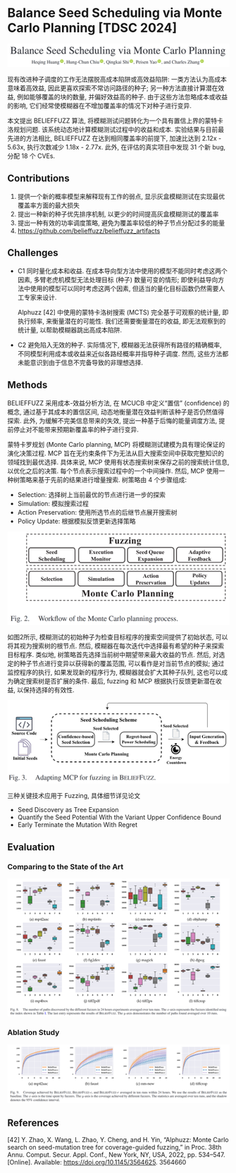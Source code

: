 # Balance Seed Scheduling via Monte Carlo Planning [TDSC 2024]

![image-20250316231327444](assets/image-20250316231327444.png)

现有改进种子调度的工作无法摆脱高成本陷阱或高效益陷阱: 一类方法认为高成本意味着高效益, 因此更喜欢探索不常访问路径的种子; 另一种方法直接计算潜在效益, 例如能够覆盖的块的数量, 并偏好效益高的种子. 由于这些方法忽略成本或收益的影响, 它们经常使模糊器在不增加覆盖率的情况下对种子进行变异. 

本文提出 BELIEFFUZZ 算法, 将模糊测试问题转化为一个具有置信上界的蒙特卡洛规划问题. 该系统动态地计算模糊测试过程中的收益和成本. 实验结果与目前最先进的方法相比, BELIEFFUZZ 在达到相同覆盖率的前提下, 加速比达到 2.12x - 5.63x, 执行次数减少 1.18x - 2.77x. 此外, 在评估的真实项目中发现 31 个新 bug, 分配 18 个 CVEs.



## Contributions

1. 提供一个新的概率模型来解释现有工作的弱点, 显示灰盒模糊测试在实现最优覆盖率方面的最大损失
2. 提出一种新的种子优先排序机制, 以更少的时间提高灰盒模糊测试的覆盖率
3. 提出一种有效的功率调度策略, 避免为覆盖率较低的种子节点分配过多的能量
4. https://github.com/belieffuzz/belieffuzz_artifacts



## Challenges

+ C1 同时量化成本和收益. 在成本导向型方法中使用的模型不能同时考虑这两个因素, 多臂老虎机模型无法处理目标 (种子) 数量可变的情形; 即使利益导向方法中使用的模型可以同时考虑这两个因素, 但适当的量化目标函数仍然需要人工专家来设计. 

  Alphuzz [42] 中使用的蒙特卡洛树搜索 (MCTS) 完全基于可观察的统计量, 即执行频率, 来衡量潜在的可能性. 我们还需要衡量潜在的收益, 即无法观察到的统计量, 以帮助模糊器跳出高成本陷阱.

+ C2 避免陷入无效的种子. 实际情况下, 模糊器无法获得所有路径的精确概率, 不同模型利用成本或收益来近似各路经概率并指导种子调度. 然而, 这些方法都未能意识到由于信息不完备导致的非理想选择.



## Methods

BELIEFFUZZ 采用成本-效益分析方法, 在 MCUCB 中定义“置信” (confidence) 的概念, 通过基于其成本的置信区间, 动态地衡量潜在效益判断该种子是否仍然值得探索. 此外, 为缓解不完美信息带来的失效, 提出一种基于后悔的能量调度方法, 提前停止对不能带来预期新覆盖率的种子进行变异. 

蒙特卡罗规划 (Monte Carlo planning, MCP) 将模糊测试建模为具有理论保证的演化决策过程. MCP 旨在无约束条件下为无法从巨大搜索空间中获取完整知识的领域找到最优选择. 具体来说, MCP 使用有状态搜索树来保存之前的搜索统计信息, 以优化之后的决策. 每个节点表示搜索过程中的一个中间操作. 然后, MCP 使用一种树策略来基于先前的结果进行增量搜索. 树策略由 4 个步骤组成:

+ Selection: 选择树上当前最优的节点进行进一步的探索
+ Simulation: 模拟搜索过程
+ Action Preservation: 使用所选节点的后继节点展开搜索树
+ Policy Update: 根据模拟反馈更新选择策略

<img src="assets/image-20250318232948687.png" alt="image-20250318232948687" style="zoom: 50%;" />

如图2所示, 模糊测试的初始种子为检查目标程序的搜索空间提供了初始状态, 可以将其视为搜索树的根节点. 然后, 模糊器在每次迭代中选择最有希望的种子来探索目标程序. 类似地, 树策略首先选择当前树中期望带来最大收益的节点. 然后, 对选定的种子节点进行变异以获得新的覆盖范围, 可以看作是对当前节点的模拟; 通过监控程序的执行, 如果发现新的程序行为, 模糊器就会扩大其种子队列, 这也可以成为确定搜索树是否扩展的条件. 最后, fuzzing 和 MCP 根据执行反馈更新潜在收益, 以保持选择的有效性. 

<img src="assets/image-20250318234101251.png" alt="image-20250318234101251" style="zoom:50%;" />

三种关键技术应用于 Fuzzing, 具体细节详见论文

+ Seed Discovery as Tree Expansion
+ Quantify the Seed Potential With the Variant Upper Confidence Bound
+ Early Terminate the Mutation With Regret



## Evaluation

### Comparing to the State of the Art

![image-20250318234401553](assets/image-20250318234401553.png)



### Ablation Study

![image-20250318234445128](assets/image-20250318234445128.png)





## References

[42] Y. Zhao, X. Wang, L. Zhao, Y. Cheng, and H. Yin, “Alphuzz: Monte Carlo search on seed-mutation tree for coverage-guided fuzzing,” in Proc. 38th Annu. Comput. Secur. Appl. Conf., New York, NY, USA, 2022, pp. 534–547. [Online]. Available: https://doi.org/10.1145/3564625. 3564660
